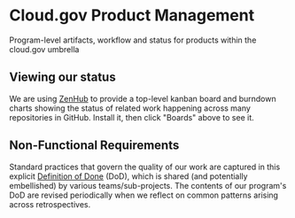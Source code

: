 # Cloud.gov Product Management
Program-level artifacts, workflow and status for products within the cloud.gov umbrella

## Viewing our status

We are using [ZenHub](https://www.zenhub.io) to provide a top-level kanban board and burndown charts showing the status of related work happening across many repositories in GitHub. Install it, then click "Boards" above to see it.

## Non-Functional Requirements

Standard practices that govern the quality of our work are captured in this explicit [Definition of Done](https://github.com/18F/cg-product/blob/master/DoD.md) (DoD), which is shared (and potentially embellished) by various teams/sub-projects. The contents of our program's DoD are revised periodically when we reflect on common patterns arising across retrospectives.
